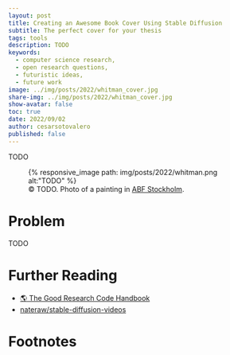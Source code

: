 ```yaml
---
layout: post
title: Creating an Awesome Book Cover Using Stable Diffusion
subtitle: The perfect cover for your thesis
tags: tools
description: TODO
keywords:
  - computer science research,
  - open research questions,
  - futuristic ideas,
  - future work
image: ../img/posts/2022/whitman_cover.jpg
share-img: ../img/posts/2022/whitman_cover.jpg
show-avatar: false
toc: true
date: 2022/09/02
author: cesarsotovalero
published: false
---
```


TODO

<figure class="jb_picture">
  {% responsive_image path: img/posts/2022/whitman.png alt:"TODO" %}
  <figcaption class="stroke"> 
    &#169; TODO. Photo of a painting in <a href="https://goo.gl/maps/cGN5k72vforbXD2T6">ABF Stockholm</a>.
  </figcaption>
</figure>

# Problem

TODO

# Further Reading

- [:earth_americas: The Good Research Code Handbook](https://goodresearch.dev)
- <i class="fab fa-github"></i> [nateraw/stable-diffusion-videos](https://github.com/nateraw/stable-diffusion-videos)


# Footnotes
